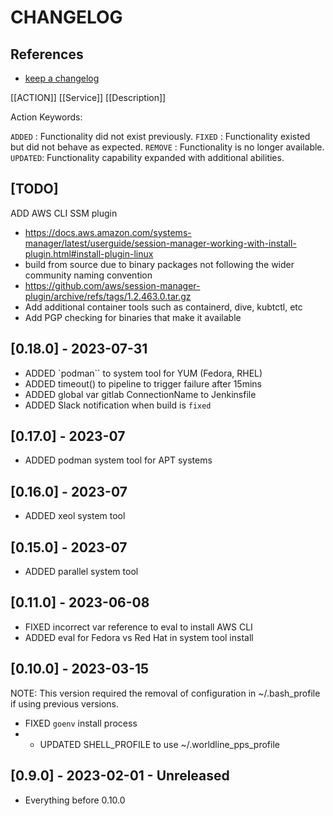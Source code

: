 # CHANGELOG

## References

- [keep a changelog](https://keepachangelog.com/en/1.0.0/)

[[ACTION]] [[Service]] [[Description]]

Action Keywords:

`ADDED`  : Functionality did not exist previously.
`FIXED`  : Functionality existed but did not behave as expected.
`REMOVE` : Functionality is no longer available.
`UPDATED`: Functionality capability expanded with additional abilities.

## [TODO]

ADD AWS CLI SSM plugin

- https://docs.aws.amazon.com/systems-manager/latest/userguide/session-manager-working-with-install-plugin.html#install-plugin-linux
- build from source due to binary packages not following the wider community naming convention
- https://github.com/aws/session-manager-plugin/archive/refs/tags/1.2.463.0.tar.gz
- Add additional container tools such as containerd, dive, kubtctl, etc
- Add PGP checking for binaries that make it available

## [0.18.0] - 2023-07-31

- ADDED `podman`` to system tool for YUM (Fedora, RHEL)
- ADDED timeout() to pipeline to trigger failure after 15mins
- ADDED global var gitlab ConnectionName to Jenkinsfile
- ADDED Slack notification when build is `fixed`

## [0.17.0] - 2023-07

- ADDED podman system tool for APT systems

## [0.16.0] - 2023-07

- ADDED xeol system tool

## [0.15.0] - 2023-07

- ADDED parallel system tool

## [0.11.0] - 2023-06-08

- FIXED incorrect var reference to eval to install AWS CLI
- ADDED eval for Fedora vs Red Hat in system tool install

## [0.10.0] - 2023-03-15

NOTE: This version required the removal of configuration in ~/.bash_profile if using previous versions.

- FIXED `goenv` install process
- - UPDATED SHELL_PROFILE to use ~/.worldline_pps_profile

## [0.9.0] - 2023-02-01 - Unreleased

- Everything before 0.10.0
